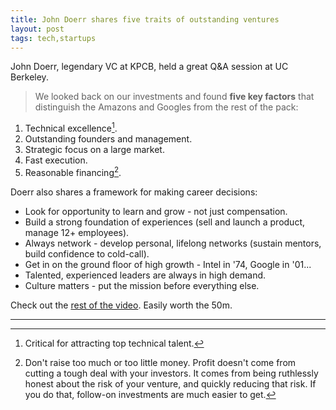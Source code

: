 ```yaml
---
title: John Doerr shares five traits of outstanding ventures
layout: post
tags: tech,startups
---
```


John Doerr, legendary VC at KPCB, held a great Q&A session at UC Berkeley. 

> We looked back on our investments and found **five key factors** that distinguish the Amazons and Googles from the rest of the pack:

1. Technical excellence[^1].
2. Outstanding founders and management.
3. Strategic focus on a large market.
4. Fast execution.
5. Reasonable financing[^2].

Doerr also shares a framework for making career decisions:

+ Look for opportunity to learn and grow - not just compensation.
+ Build a strong foundation of experiences (sell and launch a product, manage 12+ employees).
+ Always network - develop personal, lifelong networks (sustain mentors, build confidence to cold-call).
+ Get in on the ground floor of high growth - Intel in '74, Google in '01...
+ Talented, experienced leaders are always in high demand.
+ Culture matters - put the mission before everything else.

Check out the [rest of the video](https://www.youtube.com/watch?v=4xWGSUZmkIc). Easily worth the 50m.

---
[^1]: Critical for attracting top technical talent.
[^2]: Don't raise too much or too little money. Profit doesn't come from cutting a tough deal with your investors. It comes from being ruthlessly honest about the risk of your venture, and quickly reducing that risk. If you do that, follow-on investments are much easier to get.
